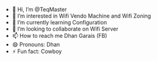 - 👋 Hi, I’m @TeqMaster
- 👀 I’m interested in Wifi Vendo Machine and Wifi Zoning
- 🌱 I’m currently learning Configuration
- 💞️ I’m looking to collaborate on Wifi Server
- 📫 How to reach me Dhan Garais (FB)
- 😄 Pronouns: Dhan
- ⚡ Fun fact: Cowboy

<!---
TeqMaster/TeqMaster is a ✨ special ✨ repository because its `README.md` (this file) appears on your GitHub profile.
You can click the Preview link to take a look at your changes.
--->
